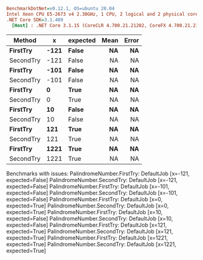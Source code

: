 ``` ini

BenchmarkDotNet=v0.12.1, OS=ubuntu 20.04
Intel Xeon CPU E5-2673 v4 2.30GHz, 1 CPU, 2 logical and 2 physical cores
.NET Core SDK=3.1.409
  [Host] : .NET Core 3.1.15 (CoreCLR 4.700.21.21202, CoreFX 4.700.21.21402), X64 RyuJIT


```
|    Method |    x | expected | Mean | Error |
|---------- |----- |--------- |-----:|------:|
|  **FirstTry** | **-121** |    **False** |   **NA** |    **NA** |
| SecondTry | -121 |    False |   NA |    NA |
|  **FirstTry** | **-101** |    **False** |   **NA** |    **NA** |
| SecondTry | -101 |    False |   NA |    NA |
|  **FirstTry** |    **0** |     **True** |   **NA** |    **NA** |
| SecondTry |    0 |     True |   NA |    NA |
|  **FirstTry** |   **10** |    **False** |   **NA** |    **NA** |
| SecondTry |   10 |    False |   NA |    NA |
|  **FirstTry** |  **121** |     **True** |   **NA** |    **NA** |
| SecondTry |  121 |     True |   NA |    NA |
|  **FirstTry** | **1221** |     **True** |   **NA** |    **NA** |
| SecondTry | 1221 |     True |   NA |    NA |

Benchmarks with issues:
  PalindromeNumber.FirstTry: DefaultJob [x=-121, expected=False]
  PalindromeNumber.SecondTry: DefaultJob [x=-121, expected=False]
  PalindromeNumber.FirstTry: DefaultJob [x=-101, expected=False]
  PalindromeNumber.SecondTry: DefaultJob [x=-101, expected=False]
  PalindromeNumber.FirstTry: DefaultJob [x=0, expected=True]
  PalindromeNumber.SecondTry: DefaultJob [x=0, expected=True]
  PalindromeNumber.FirstTry: DefaultJob [x=10, expected=False]
  PalindromeNumber.SecondTry: DefaultJob [x=10, expected=False]
  PalindromeNumber.FirstTry: DefaultJob [x=121, expected=True]
  PalindromeNumber.SecondTry: DefaultJob [x=121, expected=True]
  PalindromeNumber.FirstTry: DefaultJob [x=1221, expected=True]
  PalindromeNumber.SecondTry: DefaultJob [x=1221, expected=True]

